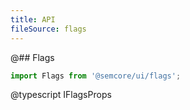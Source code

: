```yaml
---
title: API
fileSource: flags
---
```


@## Flags

```js
import Flags from '@semcore/ui/flags';
```

@typescript IFlagsProps
